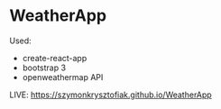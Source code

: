 # WeatherApp

Used:
- create-react-app
- bootstrap 3
- openweathermap API

LIVE: https://szymonkrysztofiak.github.io/WeatherApp
